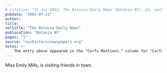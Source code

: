 ```yaml
---
# citation: "21 Jul 1882, The Batavia Daily News (Batavia NY), p1, nyshistoricnewspapers.org"
pubdate: "1882-07-21"
author: 
title: 
voltitle: "The Batavia Daily News"
publocation: "Batavia NY"
pages: "1"
source: "nyshistoricnewspapers.org"
notes: >-
    The entry above appeared in the "Corfu Mentions." column for "Corfu, June 20" the date is presumably a mis-print.
---
```

Miss Emily Mills, is visiting friends in town.
